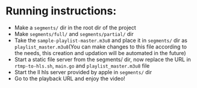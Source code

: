 # Running instructions:

- Make a `segments/` dir in the root dir of the project
- Make `segments/full/` and `segments/partial/` dir
- Take the `sample-playlist-master.m3u8` and place it in `segments/` dir as `playlist_master.m3u8`(You can make changes to this file according to the needs, this creation and updation will be automated in the future)
- Start a static file server from the segments/ dir, now replace the URL in `rtmp-to-hls.sh`, `main.go` and `playlist_master.m3u8` file
- Start the ll hls server provided by apple in `segments/` dir
- Go to the playback URL and enjoy the video!

